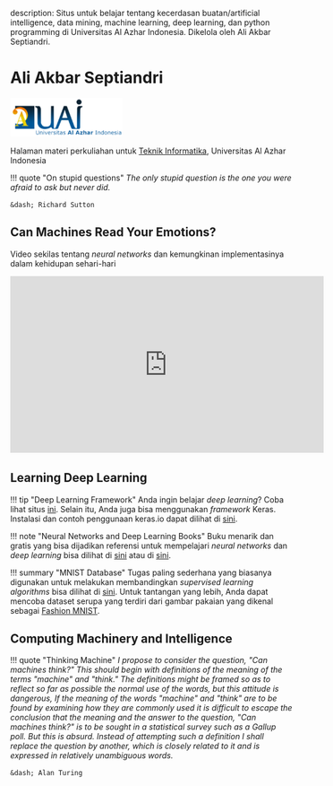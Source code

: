 description: Situs untuk belajar tentang kecerdasan buatan/artificial intelligence, data mining, machine learning, deep learning, dan python programming di Universitas Al Azhar Indonesia. Dikelola oleh Ali Akbar Septiandri.

# Ali Akbar Septiandri

![UAI](images/uai.png)

Halaman materi perkuliahan untuk [Teknik Informatika](http://if.uai.ac.id/), Universitas Al Azhar Indonesia

!!! quote "On stupid questions"
    _The only stupid question is the one you were afraid to ask but never did._

    &dash; Richard Sutton

## Can Machines Read Your Emotions?

Video sekilas tentang *neural networks* dan kemungkinan implementasinya dalam kehidupan sehari-hari

<iframe width="560" height="315" src="https://www.youtube.com/embed/QFk3e5PcK7s" frameborder="0" allowfullscreen></iframe>

## Learning Deep Learning

!!! tip "Deep Learning Framework"
    Anda ingin belajar *deep learning*? Coba lihat situs [ini](http://www.fast.ai/). Selain itu, Anda juga bisa menggunakan *framework* Keras. Instalasi dan contoh penggunaan keras.io dapat dilihat di [sini](https://keras.io/).

!!! note "Neural Networks and Deep Learning Books"
    Buku menarik dan gratis yang bisa dijadikan referensi untuk mempelajari *neural networks* dan *deep learning* bisa dilihat di [sini](http://neuralnetworksanddeeplearning.com/) atau di [sini](http://www.deeplearningbook.org/).

!!! summary "MNIST Database"
    Tugas paling sederhana yang biasanya digunakan untuk melakukan membandingkan *supervised learning algorithms* bisa dilihat di [sini](http://yann.lecun.com/exdb/mnist/). Untuk tantangan yang lebih, Anda dapat mencoba dataset serupa yang terdiri dari gambar pakaian yang dikenal sebagai [Fashion MNIST](https://www.kaggle.com/zalando-research/fashionmnist).

## Computing Machinery and Intelligence

!!! quote "Thinking Machine"
    _I propose to consider the question, "Can machines think?" This should begin with definitions of the meaning of the terms "machine" and "think." The definitions might be framed so as to reflect so far as possible the normal use of the words, but this attitude is dangerous, If the meaning of the words "machine" and "think" are to be found by examining how they are commonly used it is difficult to escape the conclusion that the meaning and the answer to the question, "Can machines think?" is to be sought in a statistical survey such as a Gallup poll. But this is absurd. Instead of attempting such a definition I shall replace the question by another, which is closely related to it and is expressed in relatively unambiguous words._

    &dash; Alan Turing